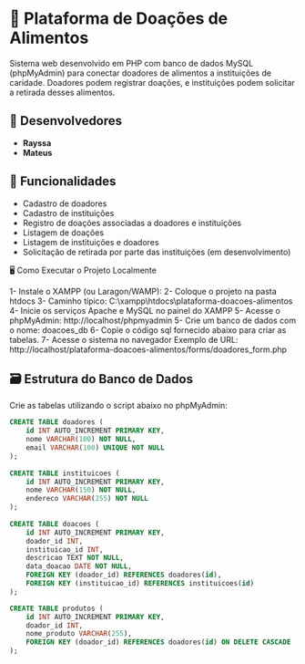 # 🥫 Plataforma de Doações de Alimentos

Sistema web desenvolvido em PHP com banco de dados MySQL (phpMyAdmin) para conectar doadores de alimentos a instituições de caridade. Doadores podem registrar doações, e instituições podem solicitar a retirada desses alimentos.

## 👥 Desenvolvedores
- **Rayssa**
- **Mateus**

## 📌 Funcionalidades
- Cadastro de doadores
- Cadastro de instituições
- Registro de doações associadas a doadores e instituições
- Listagem de doações
- Listagem de instituições e doadores
- Solicitação de retirada por parte das instituições (em desenvolvimento)

🖥️ Como Executar o Projeto Localmente

1- Instale o XAMPP (ou Laragon/WAMP):
2- Coloque o projeto na pasta htdocs
3- Caminho típico: C:\xampp\htdocs\plataforma-doacoes-alimentos
4- Inicie os serviços Apache e MySQL no painel do XAMPP
5- Acesse o phpMyAdmin: http://localhost/phpmyadmin
5- Crie um banco de dados com o nome: doacoes_db
6- Copie o código sql fornecido abaixo para criar as tabelas.
7- Acesse o sistema no navegador
Exemplo de URL:
http://localhost/plataforma-doacoes-alimentos/forms/doadores_form.php

## 🗃️ Estrutura do Banco de Dados

Crie as tabelas utilizando o script abaixo no phpMyAdmin:

```sql
CREATE TABLE doadores ( 
    id INT AUTO_INCREMENT PRIMARY KEY, 
    nome VARCHAR(100) NOT NULL, 
    email VARCHAR(100) UNIQUE NOT NULL 
); 
 
CREATE TABLE instituicoes ( 
    id INT AUTO_INCREMENT PRIMARY KEY, 
    nome VARCHAR(150) NOT NULL, 
    endereco VARCHAR(255) NOT NULL 
); 
 
CREATE TABLE doacoes ( 
    id INT AUTO_INCREMENT PRIMARY KEY, 
    doador_id INT, 
    instituicao_id INT, 
    descricao TEXT NOT NULL, 
    data_doacao DATE NOT NULL, 
    FOREIGN KEY (doador_id) REFERENCES doadores(id), 
    FOREIGN KEY (instituicao_id) REFERENCES instituicoes(id) 
);

CREATE TABLE produtos (
    id INT AUTO_INCREMENT PRIMARY KEY,
    doador_id INT,
    nome_produto VARCHAR(255),
    FOREIGN KEY (doador_id) REFERENCES doadores(id) ON DELETE CASCADE
);
